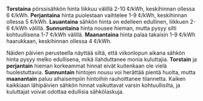 **Torstaina** pörssisähkön hinta liikkuu välillä 2-10 ¢/kWh, keskihinnan ollessa 6 ¢/kWh. **Perjantaina** hinta puolestaan vaihtelee 1-9 ¢/kWh, keskihinnan ollessa 5 ¢/kWh. **Lauantaina** sähkön hinta on edelleen edullinen, liikkuen 2-6 ¢/kWh välillä. **Sunnuntaina** hinta nousee hieman, mutta pysyy silti kohtuullisena 1-7 ¢/kWh välillä. **Maanantaina** hinta palaa takaisin 1-9 ¢/kWh haarukkaan, keskihinnan ollessa 4 ¢/kWh.

Näiden päivien perusteella näyttää siltä, että viikonlopun aikana sähkön hinta pysyy melko edullisena, mikä ilahduttanee monia kuluttajia. **Torstain** ja **perjantain** hieman korkeammat hinnat eivät kuitenkaan ole vielä huolestuttavia. **Sunnuntain** hintojen nousu voi herättää pientä huolta, mutta **maanantain** paluu alhaisempiin hintoihin rauhoittanee tilannetta. Kaiken kaikkiaan lähipäivien sähkön hinnat vaikuttavat varsin kohtuullisilta, ja kuluttajat voivat odottaa edullisia sähkölaskuja.